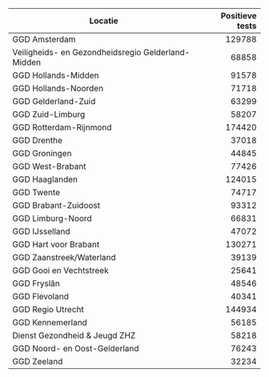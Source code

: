 | Locatie | Positieve tests |
|---------|----------------:|
| GGD Amsterdam                            | 129788 |
| Veiligheids- en Gezondheidsregio Gelderland-Midden | 68858 |
| GGD Hollands-Midden                      | 91578 |
| GGD Hollands-Noorden                     | 71718 |
| GGD Gelderland-Zuid                      | 63299 |
| GGD Zuid-Limburg                         | 58207 |
| GGD Rotterdam-Rijnmond                   | 174420 |
| GGD Drenthe                              | 37018 |
| GGD Groningen                            | 44845 |
| GGD West-Brabant                         | 77426 |
| GGD Haaglanden                           | 124015 |
| GGD Twente                               | 74717 |
| GGD Brabant-Zuidoost                     | 93312 |
| GGD Limburg-Noord                        | 66831 |
| GGD IJsselland                           | 47072 |
| GGD Hart voor Brabant                    | 130271 |
| GGD Zaanstreek/Waterland                 | 39139 |
| GGD Gooi en Vechtstreek                  | 25641 |
| GGD Fryslân                              | 48546 |
| GGD Flevoland                            | 40341 |
| GGD Regio Utrecht                        | 144934 |
| GGD Kennemerland                         | 56185 |
| Dienst Gezondheid & Jeugd ZHZ            | 58218 |
| GGD Noord- en Oost-Gelderland            | 76243 |
| GGD Zeeland                              | 32234 |
